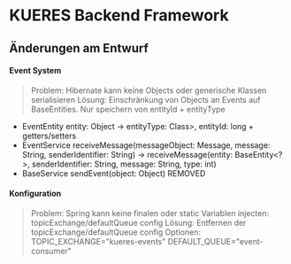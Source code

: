 # KUERES Backend Framework


## Änderungen am Entwurf

#### Event System
> Problem: Hibernate kann keine Objects oder generische Klassen serialisieren
> Lösung: Einschränkung von Objects an Events auf BaseEntities. Nur speichern von entityId + entityType
- EventEntity
entity: Object -> entityType: Class<? extends BaseEntity<?>>, entityId: long + getters/setters
- EventService
receiveMessage(messageObject: Message, message: String, senderIdentifier: String)
->
receiveMessage(entity: BaseEntity<?>, senderIdentifier: String, message: String, type: int)
- BaseService
sendEvent(object: Object) REMOVED

#### Konfiguration
> Problem: Spring kann keine finalen oder static Variablen injecten: topicExchange/defaultQueue config
> Lösung: Entfernen der topicExchange/defaultQueue config Optionen:
TOPIC_EXCHANGE="kueres-events"
DEFAULT_QUEUE="event-consumer"
